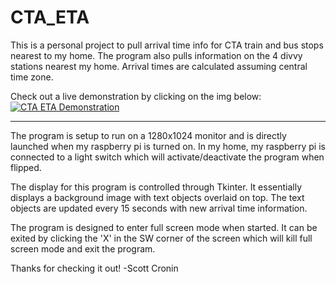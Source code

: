 # CTA_ETA

This is a personal project to pull arrival time info for CTA train and bus stops nearest to my home.
The program also pulls information on the 4 divvy stations nearest my home. Arrival times are
calculated assuming central time zone.

Check out a live demonstration by clicking on the img below:  
[![CTA ETA Demonstration](http://img.youtube.com/vi/ND5az9ROl94/maxresdefault.jpg)](https://youtu.be/ND5az9ROl94 "CTA ETA Demonstration")


***
The program is setup to run on a 1280x1024 monitor and is directly launched when my raspberry pi
is turned on. In my home, my raspberry pi is connected to a light switch which will activate/deactivate
the program when flipped.

The display for this program is controlled through Tkinter. It essentially displays a background image
with text objects overlaid on top. The text objects are updated every 15 seconds with new arrival time
information.

The program is designed to enter full screen mode when started. It can be exited by clicking the 'X'
in the SW corner of the screen which will kill full screen mode and exit the program.

Thanks for checking it out!
-Scott Cronin
